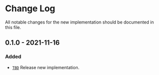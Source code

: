 # Change Log

All notable changes for the new implementation should be documented in this file.

## 0.1.0 - 2021-11-16
### Added
- [`TBD`](https://github.com/vsajip/dart-cfg-lib/commit/TBD)
  Release new implementation.
